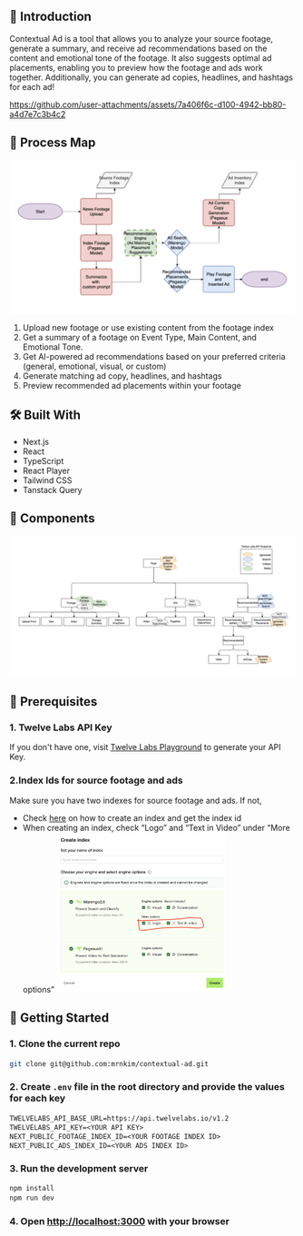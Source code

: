 ## 👋 Introduction

Contextual Ad is a tool that allows you to analyze your source footage, generate a summary, and receive ad recommendations based on the content and emotional tone of the footage. It also suggests optimal ad placements, enabling you to preview how the footage and ads work together. Additionally, you can generate ad copies, headlines, and hashtags for each ad!

https://github.com/user-attachments/assets/7a406f6c-d100-4942-bb80-a4d7e7c3b4c2

## 📍 Process Map

<div align="center">
    <img src="public/processMap.png" alt="process map" />
  </a>
</div>

1. Upload new footage or use existing content from the footage index
2. Get a summary of a footage on Event Type, Main Content, and Emotional Tone. 
3. Get AI-powered ad recommendations based on your preferred criteria (general, emotional, visual, or custom)
4. Generate matching ad copy, headlines, and hashtags
5. Preview recommended ad placements within your footage

## 🛠️ Built With

- Next.js
- React
- TypeScript
- React Player
- Tailwind CSS
- Tanstack Query

## 🧱 Components

<div align="center">
    <img src="public/componentDesign.png" alt="process map" />
  </a>
</div>

## 🚀 Prerequisites

### 1. Twelve Labs API Key

If you don't have one, visit [Twelve Labs Playground](https://playground.twelvelabs.io/) to generate your API Key.

### 2.Index Ids for source footage and ads

Make sure you have two indexes for source footage and ads. If not,

- Check [here](https://docs.twelvelabs.io/docs/create-indexes) on how to create an index and get the index id
- When creating an index, check “Logo” and “Text in Video” under “More options”
  <img src="public/index_options.png" alt="index options" width="300"/>

## 🔑 Getting Started

### 1. Clone the current repo

```sh
git clone git@github.com:mrnkim/contextual-ad.git
```

### 2. Create `.env` file in the root directory and provide the values for each key

```
TWELVELABS_API_BASE_URL=https://api.twelvelabs.io/v1.2
TWELVELABS_API_KEY=<YOUR API KEY>
NEXT_PUBLIC_FOOTAGE_INDEX_ID=<YOUR FOOTAGE INDEX ID>
NEXT_PUBLIC_ADS_INDEX_ID=<YOUR ADS INDEX ID>
```

### 3. Run the development server

```bash
npm install
npm run dev
```

### 4. Open [http://localhost:3000](http://localhost:3000) with your browser
